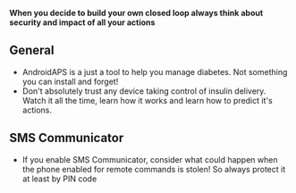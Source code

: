 **When you decide to build your own closed loop always think about security and impact of all your actions**

## General

* AndroidAPS is a just a tool to help you manage diabetes. Not something you can install and forget!
* Don't absolutely trust any device taking control of insulin delivery. Watch it all the time, learn how it works and learn how to predict it's actions.

## SMS Communicator

* If you enable SMS Communicator, consider what could happen when the phone enabled for remote commands is stolen! So always protect it at least by PIN code